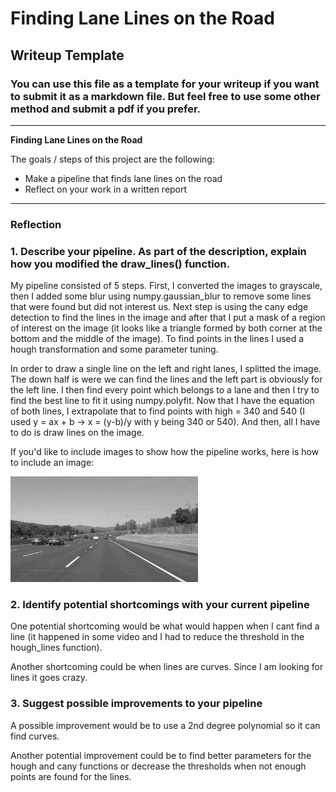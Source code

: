 # **Finding Lane Lines on the Road** 

## Writeup Template

### You can use this file as a template for your writeup if you want to submit it as a markdown file. But feel free to use some other method and submit a pdf if you prefer.

---

**Finding Lane Lines on the Road**

The goals / steps of this project are the following:
* Make a pipeline that finds lane lines on the road
* Reflect on your work in a written report


[//]: # (Image References)

[image1]: ./examples/grayscale.jpg "Grayscale"

---

### Reflection

### 1. Describe your pipeline. As part of the description, explain how you modified the draw_lines() function.

My pipeline consisted of 5 steps. First, I converted the images to grayscale, then I added some blur using numpy.gaussian_blur to remove some lines that were found but did not interest us. Next step is using the cany edge detection to find the lines in the image and after that I put a mask of a region of interest on the image (it looks like a triangle formed by both corner at the bottom and the middle of the image). To find points in the lines I used a hough transformation and some parameter tuning. 

In order to draw a single line on the left and right lanes, I splitted the image. The down half is were we can find the lines and the left part is obviously for the left line. I then find every point which belongs to a lane and then I try to find the best line to fit it using numpy.polyfit. Now that I have the equation of both lines, I extrapolate that to find points with high = 340 and 540 (I used y = ax + b -> x = (y-b)/y with y being 340 or 540). And then, all I have to do is draw lines on the image.

If you'd like to include images to show how the pipeline works, here is how to include an image: 

![alt text][image1]


### 2. Identify potential shortcomings with your current pipeline


One potential shortcoming would be what would happen when I cant find a line (it happened in some video and I had to reduce the threshold in the hough_lines function).

Another shortcoming could be when lines are curves. Since I am looking for lines it goes crazy.


### 3. Suggest possible improvements to your pipeline

A possible improvement would be to use a 2nd degree polynomial so it can find curves.

Another potential improvement could be to find better parameters for the hough and cany functions or decrease the thresholds when not enough points are found for the lines.
